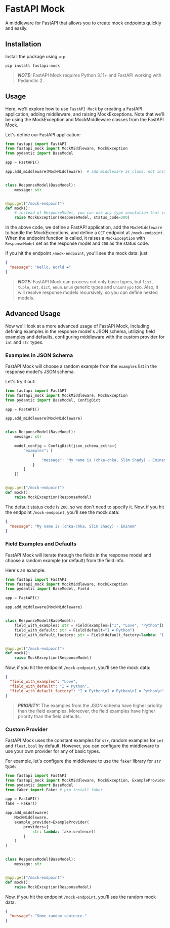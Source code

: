 # FastAPI Mock

A middleware for FastAPI that allows you to create mock endpoints quickly and easily.

## Installation

Install the package using `pip`:

```shell
pip install fastapi-mock
```
> **_NOTE:_** FastAPI Mock requires Python 3.11+ and FastAPI working with Pydanctic 2.

## Usage

Here, we'll explore how to use `FastAPI Mock` by creating a FastAPI application, adding middleware, and raising
MockExceptions. Note that we'll be using the MockException and MockMiddleware classes from the FastAPI Mock.

Let's define our FastAPI application:

```python
from fastapi import FastAPI
from fastapi_mock import MockMiddleware, MockException
from pydantic import BaseModel

app = FastAPI()

app.add_middleware(MockMiddleware)  # add middleware as class, not instance


class ResponseModel(BaseModel):
    message: str


@app.get("/mock-endpoint")
def mock():
    # instead of ResponseModel, you can use any type annotation that is supported by FastAPI Mock.
    raise MockException(ResponseModel, status_code=200)
```

In the above code, we define a FastAPI application, add the `MockMiddleware` to handle the MockExceptions, and define a
`GET` endpoint at `/mock-endpoint`. When the endpoint function is called, it raises a `MockException`
with `ResponseModel` set as the response model and `200` as the status code.

If you hit the endpoint `/mock-endpoint`, you'll see the mock data: just

```json
{
  "message": "Hello, World ❤️"
}
```


> **_NOTE:_** FastAPI Mock can process not only basic types, but `list`, `tuple`, `set`, `dict`, `enum.Enum` generic 
> types and `UnionTypo` too. Also, it will resolve response models recursively, so you can define nested models.

## Advanced Usage

Now we'll look at a more advanced usage of FastAPI Mock, including defining examples in the response model's JSON
schema, utilizing field examples and defaults, configuring middleware with the custom provider
for `int` and `str` types.

### Examples in JSON Schema

FastAPI Mock will choose a random example from the `examples` list in the response model's JSON schema.

Let's try it out:

```python
from fastapi import FastAPI
from fastapi_mock import MockMiddleware, MockException
from pydantic import BaseModel, ConfigDict

app = FastAPI()

app.add_middleware(MockMiddleware)


class ResponseModel(BaseModel):
    message: str

    model_config = ConfigDict(json_schema_extra={
        "examples": [
            {
                "message": "My name is (chka-chka, Slim Shady) - Eminem"
            }
        ]
    })


@app.get("/mock-endpoint")
def mock():
    raise MockException(ResponseModel)
```

The default status code is `200`, so we don't need to
specify it.
Now, if you hit the endpoint `/mock-endpoint`, you'll see the mock data:

```json
{
  "message": "My name is (chka-chka, Slim Shady) - Eminem"
}
``` 

### Field Examples and Defaults

FastAPI Mock will iterate through the fields in the response model and choose a random example (or default) from the
field info.

Here's an example:

```python
from fastapi import FastAPI
from fastapi_mock import MockMiddleware, MockException
from pydantic import BaseModel, Field

app = FastAPI()

app.add_middleware(MockMiddleware)


class ResponseModel(BaseModel):
    field_with_examples: str = Field(examples=["I", "Love", "Python"])
    field_with_default: str = Field(default="I ❤️ Python")
    field_with_default_factory: str = Field(default_factory=lambda: "I ❤️ Python\n" * 3)


@app.get("/mock-endpoint")
def mock():
    raise MockException(ResponseModel)

```

Now, if you hit the endpoint `/mock-endpoint`, you'll see the mock data:

```json
{
  "field_with_examples": "Love",
  "field_with_default": "I ❤️ Python",
  "field_with_default_factory": "I ❤️ Python\nI ❤️ Python\nI ❤️ Python\n"
}
```

> **_PRIORITY:_** The examples from the JSON schema have higher priority than the field examples.
> Moreover, the field examples have higher priority than the field defaults.


### Custom Provider

FastAPI Mock uses the constant examples for `str`, random examples for `int` and `float`, `bool` by default. 
However, you can configure the middleware to use your own provider for any of basic types. 

For example, let's configure the middleware to use the `faker` library for `str` type:

```python
from fastapi import FastAPI
from fastapi_mock import MockMiddleware, MockException, ExampleProvider
from pydantic import BaseModel
from faker import Faker # pip install faker

app = FastAPI()
fake = Faker()

app.add_middleware(
    MockMiddleware, 
    example_provider=ExampleProvider(
        providers={
            str: lambda: fake.sentence()
        }
    )
)


class ResponseModel(BaseModel):
    message: str


@app.get("/mock-endpoint")
def mock():
    raise MockException(ResponseModel)
```

Now, if you hit the endpoint `/mock-endpoint`, you'll see the random mock data:

```json
{
  "message": "Some random sentence."
}
```